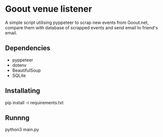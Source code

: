 # Goout venue listener

A simple script utilising pyppeteer to scrap new events from Goout.net, compare them with database of scrapped events and send email to friend's email. 

## Dependencies
- pyppeteer
- dotenv
- BeautifulSoup
- SQLite

## Installating

pip install -r requirements.txt

## Runnng

python3 main.py


